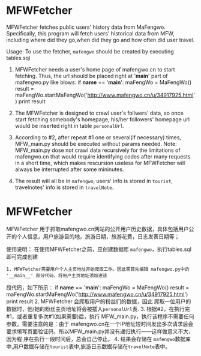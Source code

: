 MFWFetcher
==============
MFWFetcher fetches public users' history data from MaFengwo.
Specifically, this program will fetch users' historical data from MFW, including where did they go,when did they go and how often did user travel.

Usage:
   To use the fetcher, `mafengwo` should be created by executing tables.sql
   
   1. MFWFetcher needs a user's home page of mafengwo.cn to start fetching. Thus, the url should be placed right at '__main__' part of mafengwo.py like blows:
      if __name__ == '__main__':
         maFengWo = MaFengWo()
         result = maFengWo.startMaFengWo('http://www.mafengwo.cn/u/34917925.html')
         print result
  
   2. The MFWFetcher is designed to crawl user's follwers' data, so once start fetching somebody's homepage, his/her followers' homepage url would be inserted right in table `personalUrl`. 
   3. According to #2, after repeat #1 one or several(if necessary) times, MFW_main.py should be executed without params needed. Note: MFW_main.py dose not crawl data recursively for the limitations of mafengwo.cn that would require identifying codes after many requests in a short time, which makes rescursion useless for MFWFetcher will always be interrupted after some mininutes.
   4. The result will all be in `mafengwo`, users' info is stored in `tourist`, travelnotes' info is stored in `travelNote`.

MFWFetcher
==============
MFWFetcher 用于抓取mafengwo.cn网站的公开用户历史数据，具体包括用户公开的个人信息，用户旅游目的地，旅游日期，旅游花费，日志发表日期等；

使用说明：
    在使用MFWFetcher之前，应创建数据库 `mafengwo`，执行tables.sql即可完成创建
    
    1. MFWFetcher需要用户个人主页地址开始爬取工作。因此需首先编辑 mafengwo.py中的 '__main__' 部分代码，将用户主页地址添加进该
段代码，如下所示：
      if __name__ == '__main__':
         maFengWo = MaFengWo()
         result = maFengWo.startMaFengWo('http://www.mafengwo.cn/u/34917925.html')
         print result
    2. MFWFetcher 会爬取用户的粉丝们的数据，因此 爬取一位用户的数据时，他/她的粉丝主页地址将会被插入`personalUrl`表.
    3. 根据#2，在执行完#1，或者重复多次#1(如果需要)后，执行 MFW_main.py，执行该程序不需要任何参数。需要注意的是：由于
mafengwo.cn在一个IP地址短时间发出多次请求后会要求填写页面验证码，所以MFW_main.py并没有递归执行——这样做意义不大，因为程
序在执行一段时间后，总会自己停止。
    4. 结果会存储在 `mafengwo`数据库中,用户数据存储在`tourist`表中,旅游日志数据存储在`travelNote`表中。
